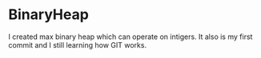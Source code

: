# BinaryHeap
I created max binary heap which can operate on intigers.
It also is my first commit and I still learning how GIT works.
